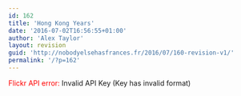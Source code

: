 ```yaml
---
id: 162
title: 'Hong Kong Years'
date: '2016-07-02T16:56:55+01:00'
author: 'Alex Taylor'
layout: revision
guid: 'http://nobodyelsehasfrances.fr/2016/07/160-revision-v1/'
permalink: '/?p=162'
---
```


<div class="flickr-justified-gallery-error"><span style="color:red">Flickr API error: </span><span class="flickr-justified-gallery-error-msg">Invalid API Key (Key has invalid format)</span></div>